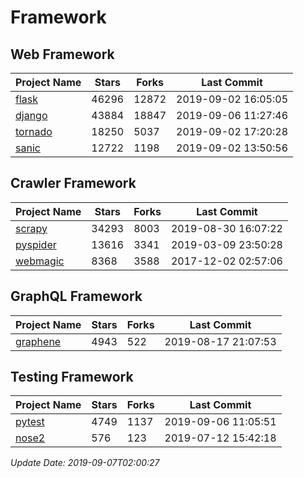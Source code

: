 # Framework

## Web Framework

| Project Name | Stars | Forks | Last Commit |
| ------------ | ----- | ----- | ----------- |
| [flask](https://github.com/pallets/flask) | 46296 | 12872 | 2019-09-02 16:05:05 |
| [django](https://github.com/django/django) | 43884 | 18847 | 2019-09-06 11:27:46 |
| [tornado](https://github.com/tornadoweb/tornado) | 18250 | 5037 | 2019-09-02 17:20:28 |
| [sanic](https://github.com/huge-success/sanic) | 12722 | 1198 | 2019-09-02 13:50:56 |

## Crawler Framework

| Project Name | Stars | Forks | Last Commit |
| ------------ | ----- | ----- | ----------- |
| [scrapy](https://github.com/scrapy/scrapy) | 34293 | 8003 | 2019-08-30 16:07:22 |
| [pyspider](https://github.com/binux/pyspider) | 13616 | 3341 | 2019-03-09 23:50:28 |
| [webmagic](https://github.com/code4craft/webmagic) | 8368 | 3588 | 2017-12-02 02:57:06 |

## GraphQL Framework

| Project Name | Stars | Forks | Last Commit |
| ------------ | ----- | ----- | ----------- |
| [graphene](https://github.com/graphql-python/graphene) | 4943 | 522 | 2019-08-17 21:07:53 |

## Testing Framework

| Project Name | Stars | Forks | Last Commit |
| ------------ | ----- | ----- | ----------- |
| [pytest](https://github.com/pytest-dev/pytest) | 4749 | 1137 | 2019-09-06 11:05:51 |
| [nose2](https://github.com/nose-devs/nose2) | 576 | 123 | 2019-07-12 15:42:18 |

*Update Date: 2019-09-07T02:00:27*